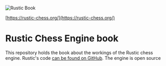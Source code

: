 ![Rustic Book](https://rustic-chess.org/img/rustic-book.jpg)

[https://rustic-chess.org/](https://rustic-chess.org/)

# Rustic Chess Engine book

This repository holds the book about the workings of the Rustic chess
engine. Rustic's code [can be found on
GitHub](https://github.com/mvanthoor/rustic). The engine is open source 